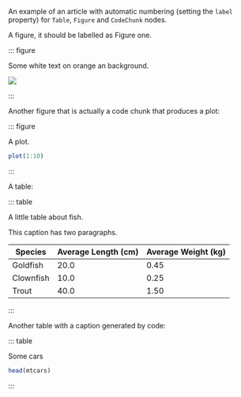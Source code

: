An example of an article with automatic numbering (setting the `label` property) for `Table`, `Figure` and `CodeChunk` nodes.

A figure, it should be labelled as Figure one.

::: figure

Some white text on orange an background.

![](https://placehold.co/300x200/orange/white)

:::

Another figure that is actually a code chunk that produces a plot:

::: figure

A plot.

```r exec
plot(1:10)
```

:::

A table:

::: table

A little table about fish.

This caption has two paragraphs.

| Species           | Average Length (cm) | Average Weight (kg) |
| ----------------- | ------------------- | ------------------- |
| Goldfish          | 20.0                | 0.45                |
| Clownfish         | 10.0                | 0.25                |
| Trout             | 40.0                | 1.50                |

:::

Another table with a caption generated by code:

::: table

Some cars

```r exec
head(mtcars)
```

:::
